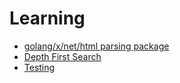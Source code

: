 # Learning

* [golang/x/net/html parsing package](https://godoc.org/golang.org/x/net/html#Parse)
* [Depth First Search](https://www.youtube.com/watch?v=zboCGDMnU3I)
* [Testing](https://www.golang-book.com/books/intro/12)
